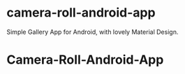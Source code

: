 # camera-roll-android-app
Simple Gallery App for Android, with lovely Material Design.
# Camera-Roll-Android-App
